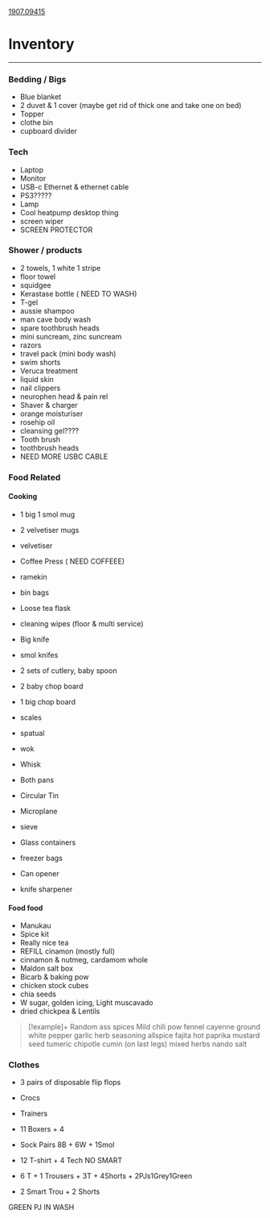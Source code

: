 [1907.09415](https://arxiv.org/pdf/1907.09415)


# Inventory
---
### Bedding / Bigs
- Blue blanket
- 2 duvet & 1 cover (maybe get rid of thick one and take one on bed)
- Topper 
- clothe bin
- cupboard divider

### Tech

- Laptop
- Monitor
- USB-c Ethernet & ethernet cable
- PS3?????
- Lamp
- Cool heatpump desktop thing
- screen wiper
- SCREEN PROTECTOR 

### Shower / products
- 2 towels, 1 white 1 stripe
- floor towel
- squidgee
- Kerastase bottle ( NEED TO WASH)
- T-gel
- aussie shampoo
- man cave body wash
- spare toothbrush heads 
- mini suncream, zinc suncream
- razors
- travel pack (mini body wash)
- swim shorts
- Veruca treatment
- liquid skin
- nail clippers
- neurophen head & pain rel
- Shaver & charger 
- orange moisturiser
- rosehip oil
- cleansing gel???? 
- Tooth brush
- toothbrush heads
- NEED MORE USBC CABLE

### Food Related
#### Cooking
- 1 big 1 smol mug
- 2 velvetiser mugs
- velvetiser
- Coffee Press ( NEED COFFEEE)
- ramekin
- bin bags
- Loose tea flask
- cleaning wipes (floor & multi service)

- Big knife
- smol knifes
- 2 sets of cutlery, baby spoon
- 2 baby chop board  
- 1 big chop board
- scales
- spatual 
- wok
- Whisk
- Both pans
- Circular Tin
- Microplane
- sieve
- Glass containers
- freezer bags
- Can opener
- knife sharpener 

#### Food food
- Manukau
- Spice kit
- Really nice tea
- REFILL cinamon (mostly full)
- cinnamon & nutmeg, cardamom whole
- Maldon salt box
- Bicarb & baking pow
- chicken stock cubes
- chia seeds
- W sugar, golden icing, Light muscavado
- dried chickpea & Lentils



> [!example]+ Random ass spices
> Mild chili pow
> fennel
> cayenne
> ground white pepper
> garlic herb seasoning
> allspice
> fajita 
> hot paprika
> mustard seed
> tumeric
> chipotle
> cumin (on last legs)
> mixed herbs
> nando salt


### Clothes

- 3 pairs of disposable flip flops
- Crocs 
- Trainers

- 11 Boxers + 4 
- Sock Pairs 8B + 6W  + 1Smol
- 12 T-shirt + 4 Tech NO SMART
-  6 T + 1 Trousers + 3T + 4Shorts + 2PJs1Grey1Green
-  2 Smart Trou + 2 Shorts 


GREEN PJ IN WASH


